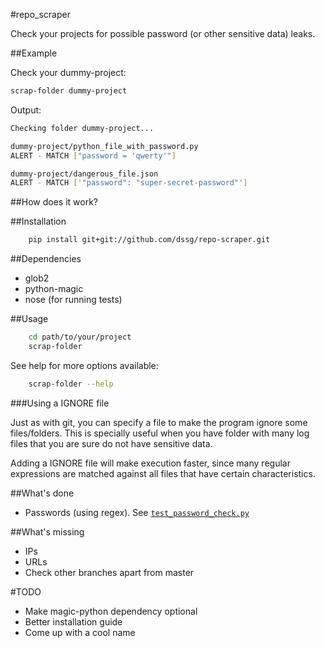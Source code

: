 #repo_scraper

Check your projects for possible password (or other sensitive data) leaks.

##Example

Check your dummy-project:
```bash
scrap-folder dummy-project
```

Output:
```bash
Checking folder dummy-project...

dummy-project/python_file_with_password.py
ALERT - MATCH ["password = 'qwerty'"]

dummy-project/dangerous_file.json
ALERT - MATCH ['"password": "super-secret-password"']
```

##How does it work?

##Installation

```bash
    pip install git+git://github.com/dssg/repo-scraper.git
```

##Dependencies

* glob2
* python-magic
* nose (for running tests)

##Usage

```bash
    cd path/to/your/project
    scrap-folder
```

See help for more options available:

```bash
    scrap-folder --help
```

###Using a IGNORE file

Just as with git, you can specify a file to make the program ignore some files/folders. This is specially useful when you have folder with many log files that you are sure do not have sensitive data.

Adding a IGNORE file will make execution faster, since many regular expressions are matched against all files that have certain characteristics.

##What's done

* Passwords (using regex). See [`test_password_check.py`](tests/test_password_check.py)

##What's missing

* IPs
* URLs
* Check other branches apart from master

#TODO
* Make magic-python dependency optional
* Better installation guide
* Come up with a cool name
